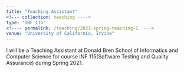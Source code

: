 ```yaml
---
title: "Teaching Assistant"
<!--- collection: teaching ---->
type: "INF 115"
<!---- permalink: /teaching/2021-spring-teaching-1  --->
venue: "University of California, Irvine"
---
```


I will be a Teaching Assistant at Donald Bren School of Informatics and Computer Science for course INF 115(Software Testing and Quality Assurance) during Spring 2021.




